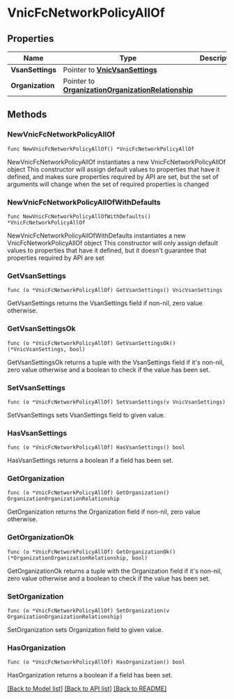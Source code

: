 # VnicFcNetworkPolicyAllOf

## Properties

Name | Type | Description | Notes
------------ | ------------- | ------------- | -------------
**VsanSettings** | Pointer to [**VnicVsanSettings**](vnic.VsanSettings.md) |  | [optional] 
**Organization** | Pointer to [**OrganizationOrganizationRelationship**](organization.Organization.Relationship.md) |  | [optional] 

## Methods

### NewVnicFcNetworkPolicyAllOf

`func NewVnicFcNetworkPolicyAllOf() *VnicFcNetworkPolicyAllOf`

NewVnicFcNetworkPolicyAllOf instantiates a new VnicFcNetworkPolicyAllOf object
This constructor will assign default values to properties that have it defined,
and makes sure properties required by API are set, but the set of arguments
will change when the set of required properties is changed

### NewVnicFcNetworkPolicyAllOfWithDefaults

`func NewVnicFcNetworkPolicyAllOfWithDefaults() *VnicFcNetworkPolicyAllOf`

NewVnicFcNetworkPolicyAllOfWithDefaults instantiates a new VnicFcNetworkPolicyAllOf object
This constructor will only assign default values to properties that have it defined,
but it doesn't guarantee that properties required by API are set

### GetVsanSettings

`func (o *VnicFcNetworkPolicyAllOf) GetVsanSettings() VnicVsanSettings`

GetVsanSettings returns the VsanSettings field if non-nil, zero value otherwise.

### GetVsanSettingsOk

`func (o *VnicFcNetworkPolicyAllOf) GetVsanSettingsOk() (*VnicVsanSettings, bool)`

GetVsanSettingsOk returns a tuple with the VsanSettings field if it's non-nil, zero value otherwise
and a boolean to check if the value has been set.

### SetVsanSettings

`func (o *VnicFcNetworkPolicyAllOf) SetVsanSettings(v VnicVsanSettings)`

SetVsanSettings sets VsanSettings field to given value.

### HasVsanSettings

`func (o *VnicFcNetworkPolicyAllOf) HasVsanSettings() bool`

HasVsanSettings returns a boolean if a field has been set.

### GetOrganization

`func (o *VnicFcNetworkPolicyAllOf) GetOrganization() OrganizationOrganizationRelationship`

GetOrganization returns the Organization field if non-nil, zero value otherwise.

### GetOrganizationOk

`func (o *VnicFcNetworkPolicyAllOf) GetOrganizationOk() (*OrganizationOrganizationRelationship, bool)`

GetOrganizationOk returns a tuple with the Organization field if it's non-nil, zero value otherwise
and a boolean to check if the value has been set.

### SetOrganization

`func (o *VnicFcNetworkPolicyAllOf) SetOrganization(v OrganizationOrganizationRelationship)`

SetOrganization sets Organization field to given value.

### HasOrganization

`func (o *VnicFcNetworkPolicyAllOf) HasOrganization() bool`

HasOrganization returns a boolean if a field has been set.


[[Back to Model list]](../README.md#documentation-for-models) [[Back to API list]](../README.md#documentation-for-api-endpoints) [[Back to README]](../README.md)


